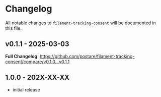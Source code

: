 # Changelog

All notable changes to `filament-tracking-consent` will be documented in this file.

## v0.1.1 - 2025-03-03

**Full Changelog**: https://github.com/postare/filament-tracking-consent/compare/v0.1.0...v0.1.1

## 1.0.0 - 202X-XX-XX

- initial release
